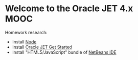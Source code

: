 # Welcome to the Oracle JET 4.x MOOC

Homework research:

   * Install [Node](https://nodejs.org/en/)
   * Install [Oracle JET Get Started](http://oraclejet.org)
   * Install "HTML5/JavaScript" bundle of [NetBeans IDE](http://netbeans.org/downloads/)
